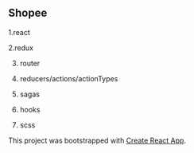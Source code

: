 ## Shopee
1.react

2.redux

3. router

4. reducers/actions/actionTypes

5. sagas

6. hooks

7. scss

This project was bootstrapped with [Create React App](https://github.com/facebook/create-react-app).
